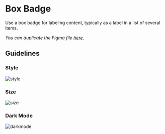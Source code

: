 # Box Badge

Use a box badge for labeling content, typically as a label in a list of several items.

*You can duplicate the Figma file [here.](https://www.figma.com/file/zZi2fYDUjWEMPQJWAt8VWv/Threshold-DS?node-id=3599%3A25112)*

## Guidelines

### Style

![style](https://user-images.githubusercontent.com/57226633/196569855-98af6b48-c5e4-48b8-acba-cbfa1427be71.png)

### Size

![size](https://user-images.githubusercontent.com/57226633/196569862-f509dafb-7a67-4424-a0e0-d11105e6f8ad.png)

### Dark Mode

![darkmode](https://user-images.githubusercontent.com/57226633/196569867-d7bd4eda-4e2a-4663-bc45-e0b363c9bfc6.png)
